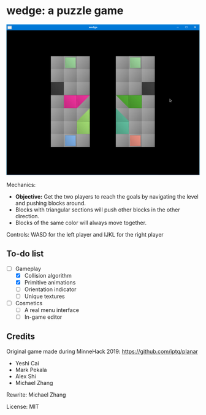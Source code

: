 wedge: a puzzle game
====================

![screenshot](screenshot.jpg?raw=true)

Mechanics:

- **Objective:** Get the two players to reach the goals by navigating the level and pushing blocks around.
- Blocks with triangular sections will push other blocks in the other direction.
- Blocks of the same color will always move together.

Controls: WASD for the left player and IJKL for the right player

To-do list
----------

- [ ] Gameplay
  - [x] Collision algorithm
  - [x] Primitive animations
  - [ ] Orientation indicator
  - [ ] Unique textures
- [ ] Cosmetics
  - [ ] A real menu interface
  - [ ] In-game editor

Credits
-------

Original game made during MinneHack 2019: https://github.com/iptq/planar

- Yeshi Cai
- Mark Pekala
- Alex Shi
- Michael Zhang

Rewrite: Michael Zhang

License: MIT
